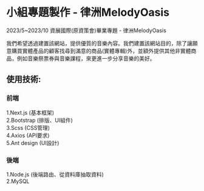 # 小組專題製作 - 律洲MelodyOasis
2023/5~2023/10
資展國際(原資策會)畢業專題 - 律洲MelodyOasis

我們希望透過建置該網站，提供優質的音樂內容。我們建置該網站目的，除了讓願意購買實體產品的顧客找尋到滿意的商品(實體專輯)外，並額外提供其他非實體商品，例如音樂祭票券與音樂課程，來更進一步分享音樂的美好。

## 使用技術:
### 前端
1.Next.js (基本框架) <br/>
2.Bootstrap (排版、UI組件) <br/>
3.Scss (CSS管理) <br/>
4.Axios (API要求) <br/>
5.Ant design (UI設計) <br/>

### 後端
1.Node.js (後端路由、從資料庫抽取資料) <br/>
2.MySQL <br/>

